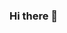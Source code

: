 ### Hi there 👋

<!--
**p3acemak7er-lab/p3acemak7er-lab** is a ✨ _special_ ✨ repository because its `README.md` (this file) appears on your GitHub profile.

Here are some ideas to get you started:
—>

- 🔭 I’m currently working on forming connections. 
- 🌱 I’m currently learning Javascript, Python, and Frameworks. 
- 👯 I’m looking to collaborate on websites. 
- 🤔 I’m looking for help with blender, react, and javascript. 
- 💬 Ask me about 
- 📫 How to reach me: keybase and linkedin. 
- 😄 Pronouns: ...
- ⚡ Fun fact: ...
